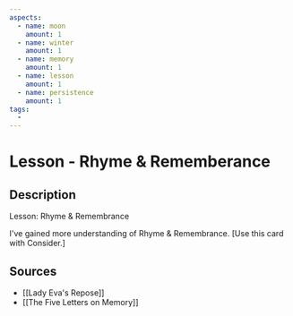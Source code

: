 ```yaml
---
aspects: 
  - name: moon
    amount: 1
  - name: winter
    amount: 1
  - name: memory
    amount: 1
  - name: lesson
    amount: 1
  - name: persistence
    amount: 1
tags:
  - 
---
```


# Lesson - Rhyme & Rememberance

## Description
Lesson: Rhyme & Remembrance

I've gained more understanding of Rhyme & Remembrance. [Use this card with Consider.]
## Sources
- [[Lady Eva's Repose]]
- [[The Five Letters on Memory]]